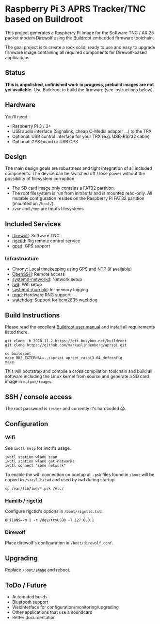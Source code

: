 #  Raspberry Pi 3 APRS Tracker/TNC based on Buildroot

This project generates a Raspberry Pi Image for the Software 
TNC / AX.25 packet modem [Direwolf](https://github.com/wb2osz/direwolf/) using the [Buildroot](https://buildroot.org/) embedded firmware toolchain.

The goal project is to create a rock solid, ready to use and easy to upgrade firmware image containing all required components for Direwolf-based applications.

## Status

**This is unpolished, unfinished work in progress, prebuild images are not yet available.** Use Buildroot to build the firmware (see instructions below).

## Hardware

You'll need:

* Raspberry Pi 3 / 3+
* USB audio interface (Signalink, cheap C-Media adapter ...) to the TRX
* Optional: USB control interface for your TRX (e.g. USB-RS232 cable)
* Optional: GPS board or USB GPS

## Design

The main design goals are robustness and tight integration of all included components. The device can be switched off / lose power without the possibility of filesystem corruption.

* The SD card image only contains a FAT32 partition.
* The root filesystem is run from initramfs and is mounted read-only. All mutable configuration resides on the Raspberry Pi FAT32 partition (mounted on `/boot/`).
* `/var` and `/tmp` are tmpfs filesystems.

## Included Services

* [Direwolf](https://github.com/wb2osz/direwolf/): Software TNC
* [rigctld](https://hamlib.github.io/): Rig remote control service
* [gpsd](http://www.catb.org/gpsd/): GPS support

### Infrastructure

* [Chrony](https://chrony.tuxfamily.org/): Local timekeeping using GPS and NTP (if available)
* [OpenSSH](https://www.openssh.com/): Remote access
* [systemd-networkd](https://www.freedesktop.org/software/systemd/man/systemd.network.html): Network setup
* [iwd](https://wiki.archlinux.org/index.php/Iwd): Wifi setup
* [systemd-journald](https://www.freedesktop.org/software/systemd/man/systemd-journald.service.html): In-memory logging
* [rngd](https://www.kernel.org/doc/Documentation/hw_random.txt): Hardware RNG support
* [watchdog](https://github.com/brgl/busybox/blob/master/miscutils/watchdog.c): Support for bcm2835 wachdog

## Build Instructions

Please read the excellent [Buildroot user manual](https://buildroot.org/downloads/manual/manual.html) and install all requirements listed there.

```
git clone -b 2018.11.2 https://git.busybox.net/buildroot
git clone https://github.com/markuslindenberg/aprspi.git

cd buildroot
make BR2_EXTERNAL=../aprspi aprspi_raspi3-64_defconfig
make
```

This will bootstrap and compile a cross compilation toolchain and build all software including the Linux kernel from source and generate a SD card image in `output/images`.

## SSH / console access

The root password is `tester` and currently it's hardcoded 😱.

## Configuration

### Wifi

See `iwctl help` for iwctl's usage.

```
iwctl station wlan0 scan
iwctl station wlan0 get-networks
iwctl connect "some network"
```

To enable the wifi connection on bootup all `.psk` files found in `/boot` will be copied to `/var/lib/iwd` and used by iwd during startup.

```
cp /var/lib/iwd/*.psk /etc/
```

### Hamlib / rigctld

Configure rigctld's options in `/boot/rigctld.txt`:

```
OPTIONS=-m 1 -r /dev/ttyUSB0 -T 127.0.0.1
```

### Direwolf

Place direwolf's configuration in `/boot/direwolf.conf`.

## Upgrading

Replace `/boot/Image` and reboot.

## ToDo / Future

* Automated builds
* Bluetooth support
* Webinterface for configuration/monitoring/upgrading
* Other applications that use a soundcard
* Better documentation
